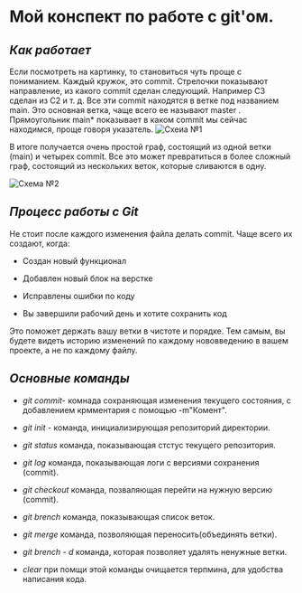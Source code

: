 # Мой конспект по работе с git'ом.

## *Как работает*

Если посмотреть на картинку, то становиться чуть проще с пониманием. Каждый кружок, это commit. Стрелочки показывают направление, из какого commit сделан следующий. Например C3 сделан из С2 и т. д. Все эти commit находятся в ветке под названием main. Это основная ветка, чаще всего ее называют master . Прямоугольник main* показывает в каком commit мы сейчас находимся, проще говоря указатель.
![Схеиа №1](1)

В итоге получается очень простой граф, состоящий из одной ветки (main) и четырех commit. Все это может превратиться в более сложный граф, состоящий из нескольких веток, которые сливаются в одну.

![Схема №2](2)

## *Процесс работы с Git*
Не стоит после каждого изменения файла делать commit. Чаще всего их создают, когда:
 * Создан новый функционал

 * Добавлен новый блок на верстке

 * Исправлены ошибки по коду

 * Вы завершили рабочий день и хотите сохранить код

 Это поможет держать вашу ветки в чистоте и порядке. Тем самым, вы будете видеть историю изменений по каждому нововведению в вашем проекте, а не по каждому файлу.

## *Основные команды*

* *git commit*- комнада сохраняющая изменения текущего состояния, с добавлением крмментария с помощью -m"Комент".

* *git init* - команда, инициализирующая репозиторий директории.

* *git status* команда, показывающая стстус текущего репозитория.

* *git log* команда, показывающая логи с версиями сохранения (commit).

* *git checkout*  команда, позваляющая перейти на нужную версию (commit).

* *git brench* команда, показывающая список веток.

* *git merge* команда, позволяющая переносить(объединять ветки). 

* *git brench - d* команда, которая позволяет удалять ненужные ветки.

* *clear* при помщи этой команды очищается терпмина, для удобства написания кода.